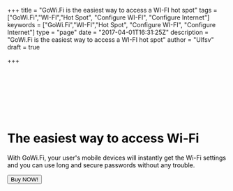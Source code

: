 +++
title = "GoWi.Fi is the easiest way to access a WI-FI hot spot"
tags = ["GoWi.Fi","WI-FI","Hot Spot", "Configure WI-FI", "Configure Internet"]
keywords = ["GoWi.Fi","WI-FI","Hot Spot", "Configure WI-FI", "Configure Internet"]
type = "page"
date = "2017-04-01T16:31:25Z"
description = "GoWi.Fi is the easiest way to access a WI-FI hot spot"
author = "Ulfsv"
draft = true

+++
<div class="jumbotron-fluid" style="background-image: url('https://res.cloudinary.com/dtnahfj7l/v1493069152/i4ozdwtvl5wixtlzpx9i') ;-webkit-background-size:cover;-moz-background-size:cover;-o-background-size:cover;background-size:cover;height:100vh;z-index:20; rgba(76, 175, 80, 0.3); overflow: hidden;background-position:0% 150% !important;">

<div class="container" style="padding-top: 100px;">
    <div class="container" style="width: 600px;  float: left; ">
       <span style="color:#000"> <h1>The easiest way to access Wi-Fi</h1></span>
    <p class="lead" style="color:#000">
      With GoWi.Fi, your user's mobile devices will instantly get the Wi-Fi settings configured and you can use long and secure passwords without any trouble.</p>
    <p><button
class="btn btn-success btn-lg"
    data-item-id="gowifisign"
    data-item-name="GoWi.Fi Sign"
    data-item-price="35.00"
    data-item-weight="100"
    data-item-url="/"
    data-item-stackable="false"
data-item-custom1-name="SSID"
    data-item-custom1-required="true"
data-item-custom2-name="Password"
    data-item-custom2-required="true"
data-item-custom3-name="Color"
data-item-custom3-options="White|Blue|Black|Red|Yellow|UV-changing"
    data-item-custom3-value="White"
data-item-custom4-name="Material"
data-item-custom4-options="PLA Plastic|Bio degradable"
    data-item-custom4-value="PLA Plastic"
    data-item-description="Custom designed Instant GoWi.Fi Sign with NFC and QR-Code">
        Buy NOW!
</button>
    </p>
      </div>
    </div>
</div>
